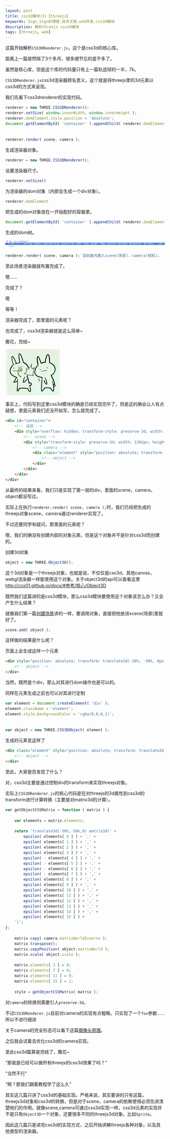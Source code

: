 ```yaml
---
layout: post
title: css3d模块(3)【threejs】
keywords: Sign,Sign的博客,技术文章,web开发,css3d模块
description: 解析threejs css3d模块
tags: [threejs, web]
---
```

这篇开始解析`CSS3DRenderer.js`，这个是css3d的核心库。

距离上一篇居然隔了3个多月，很多细节忘的差不多了。

虽然是核心库，但是这个库的代码量只有上一篇轨迹球的一半，7k。

`CSS3DRenderer.js`css3d渲染器顾名思义，这个就是将threejs里的3d元素以css3d的方式来呈现。

我们先看下css3drenderer的实现代码。

```javascript
renderer = new THREE.CSS3DRenderer();
renderer.setSize( window.innerWidth, window.innerHeight );
renderer.domElement.style.position = 'absolute';
document.getElementById( 'container' ).appendChild( renderer.domElement );


renderer.render( scene, camera );
```

生成渲染器对象。

```javascript
renderer = new THREE.CSS3DRenderer();
```

设置渲染器尺寸。

```javascript
renderer.setSize()
```

为渲染器的dom对象（内部会生成一个div对象）。

```javascript
renderer.domElement
```

把生成的dom对象放在一开始配好的容器里。

```javascript
document.getElementById( 'container' ).appendChild( renderer.domElement );
```

生成的dom树。

![渲染器dom](/img/2016-8-14-threejs-css3d/e1.png)

```javascript
renderer.render( scene, camera );`渲染器内置入scene(场景)，camera(相机)。
```

至此场景渲染器就布置完成了。

嗯……

完成了？

嗯

等等！

渲染器完成了，那里面的元素呢？

也完成了，css3d渲染器就是这么简单~

撒花，完结~

![pa](/img/2016-4-3-threejs-css3d/e3.jpg)

事实上，代码写到这里css3d模块的确是已经实现完毕了，但是这的确会让人有点疑惑，里面元素我们还没开始写，怎么就完成了。

```html
<div id="container">
    <!-- 容器 -->
    <div style="overflow: hidden; transform-style: preserve-3d; width: 1362px; height: 935px; position: absolute; perspective: 1284.44569359504px;">
        <!-- scene -->
        <div style="transform-style: preserve-3d; width: 1362px; height: 935px; transform: translate3d(0px, 0px, 1284.44569359504px) matrix3d(1, 0, 0, 0, 0, -1, 0, 0, 0, 0, 1, 0, 0, 0, -3000, 1) translate3d(681px, 467.5px, 0px);">
            <!-- camera -->
            <div class="element" style="position: absolute; transform: translate3d(-50%, -50%, 0px) matrix3d(1, 0, 0, 0, 0, -1, 0, 0, 0, 0, 1, 0, 0, 0, 0, 1); background-color: rgba(0, 127, 127, 0.25098);">
                <!-- object -->
            </div>
        </div>
    </div>
</div>
```

从最终的结果来看，我们只是实现了第一层的div，里面的scene，camera，object都没写过。

实际上在执行`renderer.render( scene, camera );`时，我们已经把生成的threejs对象scene，camera通过renderer实现了。

不过还要同学有疑问，那里面的元素呢？

嗯，我们的确没有创建内部的对象元素，但是这个对象并不是针对css3d而创建的。

创建3d对象

```javascript
object = new THREE.Object3D();
```

这个3d对象是一个threejs对象，也就是说，不仅仅是css3d，其他canvas，webgl渲染器一样能使用这个对象。关于object3d的api可以查看这里<a href="http://ccx01.github.io/docs/#参考/核心/Object3D" target="_blank">http://ccx01.github.io/docs/#参考/核心/Object3D</a>

既然我们这篇讲的是css3d模块，那么css3d模块要使用这个对象该怎么办？又会产生什么结果？

就像我们第一篇<a href="http://ccx01.github.io/post/creating-a-scene" target="_blank">创建场景</a>讲的一样，要调用对象，直接把他放进scene(场景)里就好了。

```javascript
scene.add( object );
```

这样做的结果是什么呢？

页面上会生成这样一个元素

```html
<div style="position: absolute; transform: translate3d(-50%, -50%, 0px) matrix3d(1, 0, 0, 0, 0, -1, 0, 0, 0, 0, 1, 0, 0, 0, 0, 1);">
    <!-- object -->
</div>
```

当然，既然是个div，那么对其进行dom操作也是可以的。

同样在元素生成之前也可以对其进行定制

```javascript
var element = document.createElement( 'div' );
element.className = 'element';
element.style.backgroundColor = 'rgba(0,0,0,1)';


var object = new THREE.CSS3DObject( element );
```

生成的元素变这样了

```html
<div class="element" style="position: absolute; transform: translate3d(-50%, -50%, 0px) matrix3d(1, 0, 0, 0, 0, -1, 0, 0, 0, 0, 1, 0, 0, 0, 0, 1); background-color: rgba(0, 0, 0, 1);">
    <!-- object -->
</div>
```

至此，大家是否发现了什么？

对，css3d主要是通过控制div的transform来实现threejs对象。

实际上`CSS3DRenderer.js`的核心代码是在对threejs的3d属性到css3d的transform进行计算转换（主要是对matrix3d的计算）。

```javascript
var getObjectCSSMatrix = function ( matrix ) {

    var elements = matrix.elements;

    return 'translate3d(-50%,-50%,0) matrix3d(' +
        epsilon( elements[ 0 ] ) + ',' +
        epsilon( elements[ 1 ] ) + ',' +
        epsilon( elements[ 2 ] ) + ',' +
        epsilon( elements[ 3 ] ) + ',' +
        epsilon( - elements[ 4 ] ) + ',' +
        epsilon( - elements[ 5 ] ) + ',' +
        epsilon( - elements[ 6 ] ) + ',' +
        epsilon( - elements[ 7 ] ) + ',' +
        epsilon( elements[ 8 ] ) + ',' +
        epsilon( elements[ 9 ] ) + ',' +
        epsilon( elements[ 10 ] ) + ',' +
        epsilon( elements[ 11 ] ) + ',' +
        epsilon( elements[ 12 ] ) + ',' +
        epsilon( elements[ 13 ] ) + ',' +
        epsilon( elements[ 14 ] ) + ',' +
        epsilon( elements[ 15 ] ) +
    ')';
};

    matrix.copy( camera.matrixWorldInverse );
    matrix.transpose();
    matrix.copyPosition( object.matrixWorld );
    matrix.scale( object.scale );

    matrix.elements[ 3 ] = 0;
    matrix.elements[ 7 ] = 0;
    matrix.elements[ 11 ] = 0;
    matrix.elements[ 15 ] = 1;

    style = getObjectCSSMatrix( matrix );
```

对`camera`的转换则需要引人`preserve-3d`。

不过`CSS3DRenderer.js`目前对camera的实现有点粗略，只实现了一个`fov`参数……所以不进行细讲

关于camera的完全形态可以看下这篇<a href="http://ccx01.github.io/post/threejs-camera" target="_blank">摄像头原理</a>。

之后我会试着去优化css3d的camera实现。

至此css3d篇算是完结了，撒花~

“那我是已经可以做所有threejs的css3d效果了吗？”

“当然不行”

“啊？那我们跟着教程学了这么久”

其实这几篇只讲了css3d的基础实现。严格来说，其实要讲的只有这篇，threejs3d对象和css3d的转换，但是对于scene，camera的依赖使得必须先讲清楚他们的作用。就像scene,camera可通过css3d实现一样，css3d元素的实现并不是只有`Object3D`一个对象，还要很多不同的threejs3d对象。比如`Sprite`。

因此这几篇只是讲完css3d的实现方式，之后开始讲解threejs各种对象，以及其他类型的渲染器。